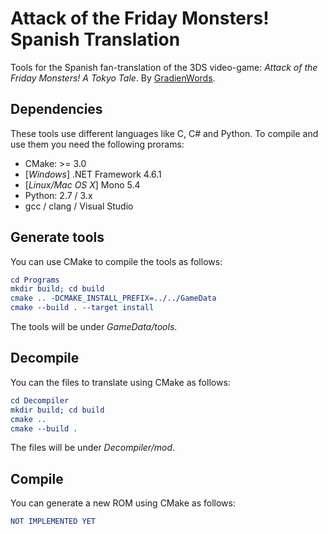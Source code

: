 # Attack of the Friday Monsters! Spanish Translation
Tools for the Spanish fan-translation of the 3DS video-game: *Attack of the Friday Monsters! A Tokyo Tale*. By [GradienWords](http://gradienwords.es).

## Dependencies
These tools use different languages like C, C# and Python. To compile and use them you need the following prorams:
* CMake: >= 3.0
* [*Windows*] .NET Framework 4.6.1
* [*Linux/Mac OS X*] Mono 5.4
* Python: 2.7 / 3.x
* gcc / clang / Visual Studio


## Generate tools
You can use CMake to compile the tools as follows:
```cmake
cd Programs
mkdir build; cd build
cmake .. -DCMAKE_INSTALL_PREFIX=../../GameData
cmake --build . --target install
```

The tools will be under *GameData/tools*.

## Decompile
You can the files to translate using CMake as follows:
```cmake
cd Decompiler
mkdir build; cd build
cmake ..
cmake --build .
```

The files will be under *Decompiler/mod*.

## Compile
You can generate a new ROM using CMake as follows:
```cmake
NOT IMPLEMENTED YET
```

